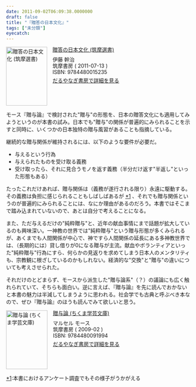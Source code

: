 ```yaml
---
date: 2011-09-02T06:09:38.0000000
draft: false
title: "『贈答の日本文化』"
tags: ["未分類"]
eyecatch: 
---
```

<p><div class="mm-middle" style="margin-bottom:0px;"><div class="mm-image" style="float:left;"><a href="http://www.amazon.co.jp/exec/obidos/ASIN/448001523X/bestylesnet-22/ref=nosim" target="_blank"><img src="http://ecx.images-amazon.com/images/I/31mP4hFsRjL._SL160_.jpg" alt="贈答の日本文化 (筑摩選書)" title="贈答の日本文化 (筑摩選書)" width="112" height="160" border="0" /></a></div><div class="mm-content" style="float:left;margin-left:15px;line-height:120%"><div class="mm-title" style="line-height:120%"><a href="http://www.amazon.co.jp/exec/obidos/ASIN/448001523X/bestylesnet-22/ref=nosim" target="_blank">贈答の日本文化 (筑摩選書)</a></div><div class="mm-detail" style="margin-top:10px;">伊藤 幹治<br />筑摩書房 ( 2011-07-13 )<br />ISBN: 9784480015235<br /><div style="margin:7px 0px"><a href="http://mediamarker.net/u/daruyanagi/?asin=448001523X" target="_blank">だるやなぎ書房で詳細を見る</a></div></div></div><div style="clear:left"></div></div></p><p>モース『贈与論』で検討された"贈与"の形態を、日本の贈答文化にも適用してみようというのが本書の試み。日本でも"贈与"の関係が普遍的にみられることを示すと同時に、いくつかの日本独特の贈与風習があることも指摘している。</p><p>継続的な贈与関係が維持されるには、以下のような要件が必要だ。</p>

<ul>
<li>与えるという行為</li>
<li>与えられたものを受け取る義務</li>
<li>受け取ったら、それに見合うモノを返す義務（半分だけ返す"半返し"といった形態もある）</li>
</ul><p>たったこれだけあれば、贈与関係は（義務が遂行される限り）永遠に駆動する。その義務は負担に感じられることもしばしばあるが <a href="#f1" name="fn1" title="本書におけるアンケート調査でもその様子がうかがえる">*1</a> 、それでも贈与関係というのが普遍的にみられることには、なにか理由があるのだろう。本書ではそこまで踏み込まれていないので、あとは自分で考えることになる。</p><p>また、ただ与えるだけの"純粋贈与"と、近年の献血事情にまで話題が拡大しているのも興味深い。一神教の世界では"純粋贈与"という贈与形態が多くみられるが、あくまでも人間関係が中心で、神ですら人間関係の延長にある多神教世界では、（長期的には）貸し借りが0になる贈与が主流。献血やボランティアといった"純粋贈与"行為にすら、何らかの見返りを求めてしまう日本人のメンタリティも、宗教観に根ざしているのかもしれない。経済的な"交換"と"贈与"の違いについても考えさせられた。</p><p>それだけのとどまらず、モースから派生した"贈与論系"（？）の議論にも広く触れられていて、そちらも面白い。逆に言えば、『贈与論』を先に読んでおかないと本書の魅力は半減してしまうように思われる。社会学でも古典と呼ぶべき本なので、ぜひ『贈与論』のほうも読んでみて欲しいと思う。</p><p><div class="mm-middle" style="margin-bottom:0px;"><div class="mm-image" style="float:left;"><a href="http://www.amazon.co.jp/exec/obidos/ASIN/4480091998/bestylesnet-22/ref=nosim" target="_blank"><img src="http://ecx.images-amazon.com/images/I/41RRHp6Q5OL._SL160_.jpg" alt="贈与論 (ちくま学芸文庫)" title="贈与論 (ちくま学芸文庫)" width="113" height="160" border="0" /></a></div><div class="mm-content" style="float:left;margin-left:15px;line-height:120%"><div class="mm-title" style="line-height:120%"><a href="http://www.amazon.co.jp/exec/obidos/ASIN/4480091998/bestylesnet-22/ref=nosim" target="_blank">贈与論 (ちくま学芸文庫)</a></div><div class="mm-detail" style="margin-top:10px;">マルセル モース<br />筑摩書房 ( 2009-02 )<br />ISBN: 9784480091994<br /><div style="margin:7px 0px"><a href="http://mediamarker.net/u/daruyanagi/?asin=4480091998" target="_blank">だるやなぎ書房で詳細を見る</a></div></div></div><div style="clear:left"></div></div></p>
<div class="footnote">
<p class="footnote"><a href="#fn1" name="f1" class="footnote-number">*1</a><span class="footnote-delimiter">:</span><span class="footnote-text">本書におけるアンケート調査でもその様子がうかがえる</span></p>
</div>